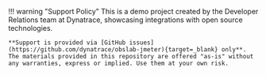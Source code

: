 !!! warning "Support Policy"
    This is a demo project created by the Developer Relations team at Dynatrace, showcasing integrations with open source technologies.

    **Support is provided via [GitHub issues](https://github.com/dynatrace/obslab-jmeter){target=_blank} only**. The materials provided in this repository are offered "as-is" without any warranties, express or implied. Use them at your own risk.